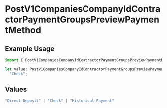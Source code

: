 # PostV1CompaniesCompanyIdContractorPaymentGroupsPreviewPaymentMethod

## Example Usage

```typescript
import { PostV1CompaniesCompanyIdContractorPaymentGroupsPreviewPaymentMethod } from "@gusto/embedded-api/models/operations/postv1companiescompanyidcontractorpaymentgroupspreview.js";

let value: PostV1CompaniesCompanyIdContractorPaymentGroupsPreviewPaymentMethod =
  "Check";
```

## Values

```typescript
"Direct Deposit" | "Check" | "Historical Payment"
```